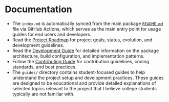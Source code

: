 # Documentation

- The `index.md` is automatically synced from the main package [`README.md`](../packages/shadcn-theme-presets/README.md) file via GitHub Actions, which serves as the main entry point for usage guides for end users and developers.
- Read the [Project Roadmap](ROADMAP.md) for project goals, status, evolution, and development guidelines.
- Read the [Development Guide](DEVELOPMENT.md) for detailed information on the package architecture, build configuration, and implementation patterns.
- Follow the [Contributing Guide](CONTRIBUTING.md) for contribution guidelines, coding standards, and best practices.
- The `guides/` directory contains student-focused guides to help understand the project setup and development practices. These guides are designed to be educational and provide detailed explanations of selected topics relevant to the project that I believe college students typically are not familiar with.
